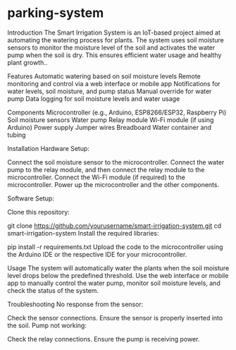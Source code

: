 # parking-system
Introduction
The Smart Irrigation System is an IoT-based project aimed at automating the watering process for plants. 
The system uses soil moisture sensors to monitor the moisture level of the soil and activates the water pump when the soil is dry. This ensures efficient water usage and healthy plant growth..


Features
Automatic watering based on soil moisture levels
Remote monitoring and control via a web interface or mobile app
Notifications for water levels, soil moisture, and pump status
Manual override for water pump
Data logging for soil moisture levels and water usage

Components
Microcontroller (e.g., Arduino, ESP8266/ESP32, Raspberry Pi)
Soil moisture sensors
Water pump
Relay module
Wi-Fi module (if using Arduino)
Power supply
Jumper wires
Breadboard
Water container and tubing

Installation
Hardware Setup:

Connect the soil moisture sensor to the microcontroller.
Connect the water pump to the relay module, and then connect the relay module to the microcontroller.
Connect the Wi-Fi module (if required) to the microcontroller.
Power up the microcontroller and the other components.

Software Setup:

Clone this repository:

git clone https://github.com/yourusername/smart-irrigation-system.git
cd smart-irrigation-system
Install the required libraries:


pip install -r requirements.txt
Upload the code to the microcontroller using the Arduino IDE or the respective IDE for your microcontroller.

Usage
The system will automatically water the plants when the soil moisture level drops below the predefined threshold.
Use the web interface or mobile app to manually control the water pump, monitor soil moisture levels, and check the status of the system.

Troubleshooting
No response from the sensor:

Check the sensor connections.
Ensure the sensor is properly inserted into the soil.
Pump not working:

Check the relay connections.
Ensure the pump is receiving power.

